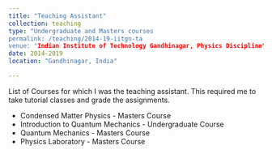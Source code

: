 ```yaml
---
title: "Teaching Assistant"
collection: teaching
type: "Undergraduate and Masters courses
permalink: /teaching/2014-19-iitgn-ta
venue: "Indian Institute of Technology Gandhinagar, Physics Discipline"
date: 2014-2019
location: "Gandhinagar, India"

---
```


List of Courses for which I was the teaching assistant. This required me to take tutorial classes and grade the assignments. 

* Condensed Matter Physics - Masters Course 
* Introduction to Quantum Mechanics - Undergraduate Course
* Quantum Mechanics - Masters Course
* Physics Laboratory - Masters Course
